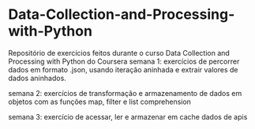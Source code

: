 # Data-Collection-and-Processing-with-Python
Repositório de exercícios feitos durante o curso Data Collection and Processing with Python do Coursera
semana 1: exercícios de percorrer dados em formato .json, usando iteração aninhada e extrair valores de dados aninhados.

semana 2: exercícios de transformação e armazenamento de dados em objetos com as funções map, filter e list comprehension

semana 3: exercício de acessar, ler e armazenar em cache dados de apis 
